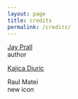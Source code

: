 ```yaml
---
layout: page
title: credits
permalink: /credits/
---
```


<p>
    <a class="lnk" href="http://j4y.net/">Jay Prall</a><br />
    author
</p>

<p>
    <a class="lnk" href="http://kaidjuric.com/">Kajica Djuric</a><br />
</p>

<p>
    Raul Matei<br />
    new icon
</p>